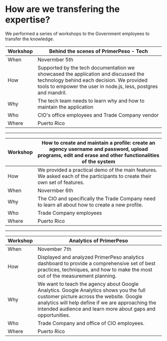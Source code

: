 # How are we transfering the expertise?

We performed a series of workshops to the Government employees to transfer the knowledge.


| Workshop | Behind the scenes of PrimerPeso - Tech |
| -- | -- |
| When | Novermber 5th |
| How |Supported by the tech documentation we  showcased the application and discussed the technology  behind each decision. We provided tools to empower the user in node.js, less, postgres and mandril.|
| Why | The tech team needs to learn why and how to maintain the application |
| Who | CIO's office employees and Trade Company vendor |
|Where| Puerto Rico |



-------

| Workshop | How to create and maintain a profile: create an agency username and password, upload programs, edit and erase and other functionalities of the system|
| -- | -- |
| How | We provided a practical demo of the main features. We asked each of the participants to create their own set of features.|
| When | Novermber 6th |
| Why | The CIO and specifically the Trade Company need to learn all about how to create a new profile. |
| Who | Trade Company employees|
| Where | Puerto Rico |


----

| Workshop | Analytics of PrimerPeso |
| -- | -- |
| When | November 7th |
| How | Displayed and analyzed PrimerPeso analytics dashboard to provide a comprehensive set of best practices, techniques, and how to make the most out of the measurement planning. |
| Why | We want to teach the agency about Google Analytics. Google Analytics shows you the full customer picture across the website. Google analytics will help define if we are approaching the intended audience and learn more about gaps and opportunities. |
|Who | Trade Company and office of CIO employees. |
|Where| Puerto Rico |



